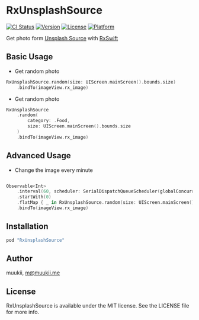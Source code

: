 # RxUnsplashSource

[![CI Status](http://img.shields.io/travis/muukii/RxUnsplashSource.svg?style=flat)](https://travis-ci.org/muukii/RxUnsplashSource) [![Version](https://img.shields.io/cocoapods/v/RxUnsplashSource.svg?style=flat)](http://cocoapods.org/pods/RxUnsplashSource) [![License](https://img.shields.io/cocoapods/l/RxUnsplashSource.svg?style=flat)](http://cocoapods.org/pods/RxUnsplashSource) [![Platform](https://img.shields.io/cocoapods/p/RxUnsplashSource.svg?style=flat)](http://cocoapods.org/pods/RxUnsplashSource)

Get photo form [Unsplash Source](https://source.unsplash.com/) with [RxSwift](https://github.com/ReactiveX/RxSwift)

## Basic Usage

- Get random photo

```swift
RxUnsplashSource.random(size: UIScreen.mainScreen().bounds.size)
    .bindTo(imageView.rx_image)
```

- Get random photo

```swift
RxUnsplashSource
    .random(
        category: .Food,     
        size: UIScreen.mainScreen().bounds.size
    )
    .bindTo(imageView.rx_image)
```

## Advanced Usage

- Change the image every minute

```swift

Observable<Int>
    .interval(60, scheduler: SerialDispatchQueueScheduler(globalConcurrentQueueQOS: .Default))
    .startWith(0)
    .flatMap { _ in RxUnsplashSource.random(size: UIScreen.mainScreen().bounds.size) }
    .bindTo(imageView.rx_image)

```

## Installation

```ruby
pod "RxUnsplashSource"
```

## Author
muukii, m@muukii.me

## License
RxUnsplashSource is available under the MIT license. See the LICENSE file for more info.

